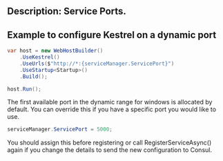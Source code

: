 Description: Service Ports.
---

## Example to configure Kestrel on a dynamic port

``` csharp
var host = new WebHostBuilder()
    .UseKestrel()
    .UseUrls($"http://*:{serviceManager.ServicePort}")
    .UseStartup<Startup>()
    .Build();

host.Run();
```

The first available port in the dynamic range for windows is allocated by default. You can override this if you have a specific port you would like to use.  

``` csharp
serviceManager.ServicePort = 5000;
```

You should assign this before registering or call RegisterServiceAsync() again if you change the details to send the new configuration to Consul.